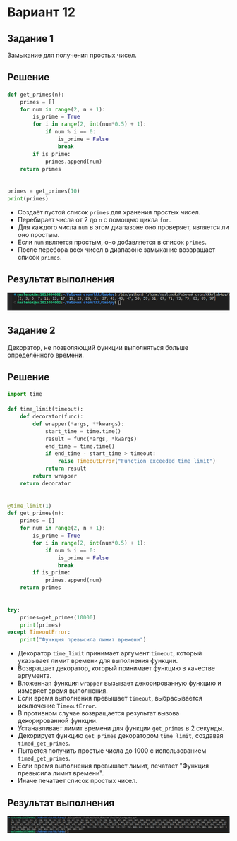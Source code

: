 # Вариант 12
## Задание 1
Замыкание для получения простых чисел.

## Решение 
```python
def get_primes(n):
    primes = []
    for num in range(2, n + 1):
        is_prime = True
        for i in range(2, int(num*0.5) + 1):
            if num % i == 0:
                is_prime = False
                break
        if is_prime:
            primes.append(num)
    return primes


primes = get_primes(10)
print(primes)
```
* Создаёт пустой список `primes` для хранения простых чисел.
* Перебирает числа от 2 до `n` с помощью цикла `for`.
* Для каждого числа `num` в этом диапазоне оно проверяет, является ли оно простым.
* Если `num` является простым, оно добавляется в список `primes`.
* После перебора всех чисел в диапазоне замыкание возвращает список `primes`.

## Результат выполнения

![result1](https://github.com/Lemka6ix/Python/blob/main/lab4/zam.png)


## Задание 2
Декоратор, не позволяющий функции выполняться больше определённого времени.
## Решение
```python
import time

def time_limit(timeout):
    def decorator(func):
        def wrapper(*args, **kwargs):
            start_time = time.time()
            result = func(*args, *kwargs)
            end_time = time.time()
            if end_time - start_time > timeout:
                raise TimeoutError("Function exceeded time limit")
            return result
        return wrapper
    return decorator


@time_limit(1)
def get_primes(n):
    primes = []
    for num in range(2, n + 1):
        is_prime = True
        for i in range(2, int(num*0.5) + 1):
            if num % i == 0:
                is_prime = False
                break
        if is_prime:
            primes.append(num)
    return primes


try:
    primes=get_primes(10000)
    print(primes)
except TimeoutError:
    print("Функция превысила лимит времени")
```
* Декоратор `time_limit` принимает аргумент `timeout`, который указывает лимит времени для выполнения функции.
* Возвращает декоратор, который принимает функцию в качестве аргумента.
* Вложенная функция `wrapper` вызывает декорированную функцию и измеряет время выполнения.
* Если время выполнения превышает `timeout`, выбрасывается исключение `TimeoutError`.
* В противном случае возвращается результат вызова декорированной функции.
* Устанавливает лимит времени для функции `get_primes` в 2 секунды.
* Декорирует функцию `get_primes` декоратором `time_limit`, создавая `timed_get_primes`.
* Пытается получить простые числа до 1000 с использованием `timed_get_primes`.
* Если время выполнения превышает лимит, печатает "Функция превысила лимит времени".
* Иначе печатает список простых чисел.

## Результат выполнения
![result2](https://github.com/Lemka6ix/Python/blob/main/lab4/dec.png)
